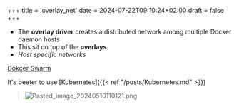 +++
title = 'overlay_net'
date = 2024-07-22T09:10:24+02:00
draft = false
+++

- The **overlay driver** creates a distributed network among multiple Docker daemon hosts 
- This sit on top of the **overlays**
- *Host specific networks*

[Dokcer Swarm](https://docs.docker.com/engine/swarm/) 

It's beeter to use [Kubernetes]({{< ref "/posts/Kubernetes.md" >}})

>![Pasted_image_20240510110121.png](/Pasted_image_20240510110121.png)

